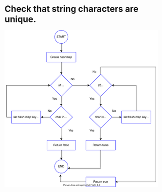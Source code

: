 # Check that string characters are unique.

<p align="center">
  <img src="https://github.com/jaminyah/drawio/blob/master/img/str/unique.svg" alt="flowchart" /> 
</p>
